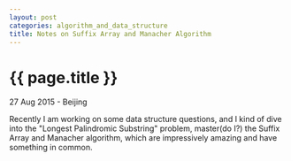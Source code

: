 ```yaml
---
layout: post
categories: algorithm_and_data_structure
title: Notes on Suffix Array and Manacher Algorithm
---
```


{{ page.title }}
================

<p class="meta">27 Aug 2015 - Beijing</p>

Recently I am working on some data structure questions, and I kind of 
dive into the "Longest Palindromic Substring" problem, master(do I?) the Suffix 
Array and Manacher algorithm, which are impressively amazing and have something in common.

